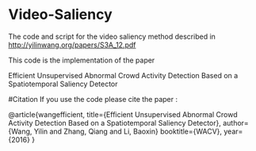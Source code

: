 # Video-Saliency
The code and script for the video saliency method described in http://yilinwang.org/papers/S3A_12.pdf

This code is the implementation of the paper 

Efficient Unsupervised Abnormal Crowd Activity Detection Based on a
Spatiotemporal Saliency Detector

#Citation
If you use the code please cite the paper :

 @article{wangefficient,
        title={Efficient Unsupervised Abnormal Crowd Activity Detection Based on a Spatiotemporal Saliency Detector},
        author={Wang, Yilin and Zhang, Qiang and Li, Baoxin}
        booktitle={WACV},
        year={2016}
 }
 
